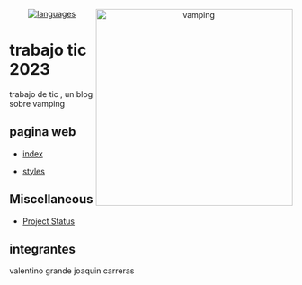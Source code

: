 
<p align="center">
  <a href="https://github.com/doocs/leetcode"><img src="https://img.shields.io/badge/langs-HTML%20%7C%20CSS-red?style=flat-square&color=42b883" alt="languages"></a>
 
 <img align="right" src="https://fotografias-compromiso.atresmedia.com/clipping/cmsimages02/2019/03/29/56B75CC6-E2D2-4199-8B67-231B922C9821/58.jpg" width="350" alt="vamping">


# trabajo tic 2023

trabajo de tic , un blog sobre vamping


## pagina web

- [index](web/index.html)

- [styles](web/styles.css)


## Miscellaneous
  
  

- [Project Status](guide/status-selection.md)

  
  
## integrantes

valentino grande
joaquin carreras
